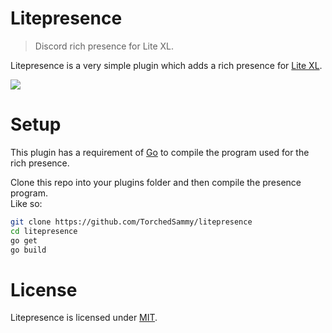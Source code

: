 # Litepresence
>  Discord rich presence for Lite XL.

Litepresence is a very simple plugin which adds a rich presence for
[Lite XL](https://github.com/lite-xl/lite-xl).

![](https://safe.kashima.moe/rlqyqu5dtepd.png)

# Setup
This plugin has a requirement of [Go](https://go.dev) to compile the program
used for the rich presence.

Clone this repo into your plugins folder and then compile the presence program.  
Like so:  
```sh
git clone https://github.com/TorchedSammy/litepresence
cd litepresence
go get
go build
```

# License
Litepresence is licensed under [MIT](LICENSE).
